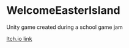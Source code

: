 # WelcomeEasterIsland
Unity game created during a school game jam

[Itch.io link](https://daviddian.itch.io/welcome-easter-island)
